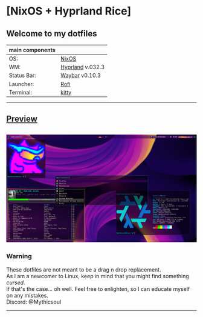 # [NixOS + Hyprland Rice]
 Welcome to my dotfiles
---
| main components |                                               |
|----------- |----------------------------------------------------|
| OS:        | [NixOS](https://nixos.org)                         |
| WM:        | [Hyprland](https://hyprland.org) v.032.3           |
| Status Bar:| [Waybar](https://github.com/Alexays/Waybar) v0.10.3|
| Launcher:  | [Rofi](https://github.com/davatorium/rofi)         |
| Terminal:  | [kitty](https://sw.kovidgoyal.net/kitty/)          |
---

## [Preview](https://www.youtube.com/watch?v=AEkSky0S0tE)
 ![](/preview.png "rice preview")
---

### Warning
These dotfiles are not meant to be a drag n drop replacement.\
As I am a newcomer to Linux, keep in mind that you might find something *cursed*.\
If that's the case... oh well. Feel free to enlighten, so I can educate myself on any mistakes.\
Discord: @Mythicsoul

---
